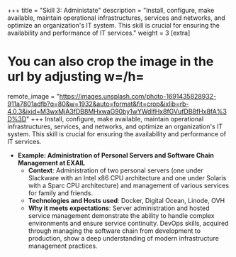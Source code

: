 +++
title = "Skill 3: Administate"
description = "Install, configure, make available, maintain operational infrastructures, services and networks, and optimize an organization's IT system. This skill is crucial for ensuring the availability and performance of IT services."
weight = 3 
[extra]
# You can also crop the image in the url by adjusting w=/h=
remote_image = "https://images.unsplash.com/photo-1691435828932-911a7801adfb?q=80&w=1932&auto=format&fit=crop&ixlib=rb-4.0.3&ixid=M3wxMjA3fDB8MHxwaG90by1wYWdlfHx8fGVufDB8fHx8fA%3D%3D"
+++
Install, configure, make available, maintain operational infrastructures, services, and networks, and optimize an organization's IT system. This skill is crucial for ensuring the availability and performance of IT services.
- **Example: Administration of Personal Servers and Software Chain Management at EXAIL**
  - **Context**: Administration of two personal servers (one under Slackware with an Intel x86 CPU architecture and one under Solaris with a Sparc CPU architecture) and management of various services for family and friends.
  - **Technologies and Hosts used**: Docker, Digital Ocean, Linode, OVH
  - **Why it meets expectations**: Server administration and hosted service management demonstrate the ability to handle complex environments and ensure service continuity. DevOps skills, acquired through managing the software chain from development to production, show a deep understanding of modern infrastructure management practices.

